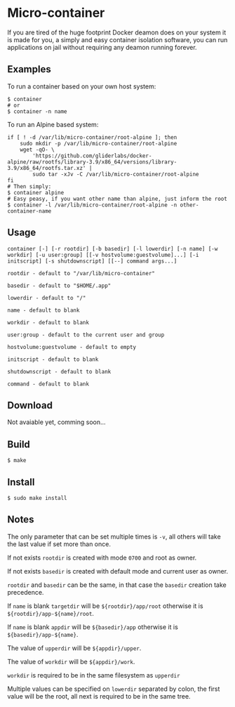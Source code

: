 # Micro-container
If you are tired of the huge footprint Docker deamon does on your system it is made for you, a simply and easy container isolation software, you can run applications on jail without requiring any deamon running forever.

## Examples
To run a container based on your own host system:

    $ container
    # or
    $ container -n name

To run an Alpine based system:

    if [ ! -d /var/lib/micro-container/root-alpine ]; then
        sudo mkdir -p /var/lib/micro-container/root-alpine
        wget -qO- \
            'https://github.com/gliderlabs/docker-alpine/raw/rootfs/library-3.9/x86_64/versions/library-3.9/x86_64/rootfs.tar.xz' |
            sudo tar -xJv -C /var/lib/micro-container/root-alpine
    fi
    # Then simply:
    $ container alpine
    # Easy peasy, if you want other name than alpine, just inform the root
    $ container -l /var/lib/micro-container/root-alpine -n other-container-name

## Usage
	container [-] [-r rootdir] [-b basedir] [-l lowerdir] [-n name] [-w workdir] [-u user:group] [[-v hostvolume:guestvolume]...] [-i initscript] [-s shutdownscript] [[--] command args...]

	rootdir - default to "/var/lib/micro-container"

	basedir - default to "$HOME/.app"

	lowerdir - default to "/"

	name - default to blank

	workdir - default to blank

	user:group - default to the current user and group

	hostvolume:guestvolume - default to empty

	initscript - default to blank

	shutdownscript - default to blank

	command - default to blank

## Download
Not avaiable yet, comming soon...

## Build
`$ make`

## Install
`$ sudo make install`

## Notes
The only parameter that can be set multiple times is `-v`, all others will take the last value if set more than once.

If not exists `rootdir` is created with mode `0700` and root as owner.

If not exists `basedir` is created with default mode and current user as owner.

`rootdir` and `basedir` can be the same, in that case the `basedir` creation take precedence.

If `name` is blank `targetdir` will be `${rootdir}/app/root` otherwise it is `${rootdir}/app-${name}/root`.

If `name` is blank `appdir` will be `${basedir}/app` otherwise it is `${basedir}/app-${name}`.

The value of `upperdir` will be `${appdir}/upper`.

The value of `workdir` will be `${appdir}/work`.

`workdir` is required to be in the same filesystem as `upperdir`

Multiple values can be specified on `lowerdir` separated by colon, the first value will be the root, all next is required to be in the same tree.
